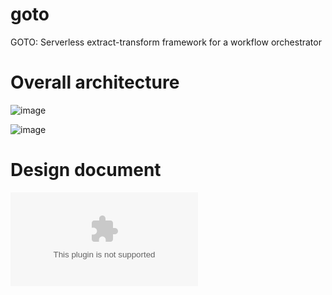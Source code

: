 # goto
GOTO: Serverless extract-transform framework for a workflow orchestrator

# Overall architecture 

![image](https://github.com/kishendas/goto/assets/528086/9efb9ee2-ace9-40fc-af1f-0215a1007e95)


![image](https://github.com/kishendas/goto/assets/528086/2a18337b-611f-468d-bc34-b44728b30371)

# Design document 

![Complete design doc can be accessed here]([https://github.com/kishendas/goto/assets/528086/9efb9ee2-ace9-40fc-af1f-0215a1007e95](https://github.com/kishendas/goto/blob/main/docs/serverless_orchestrator.docx)https://github.com/kishendas/goto/blob/main/docs/serverless_orchestrator.docx)







